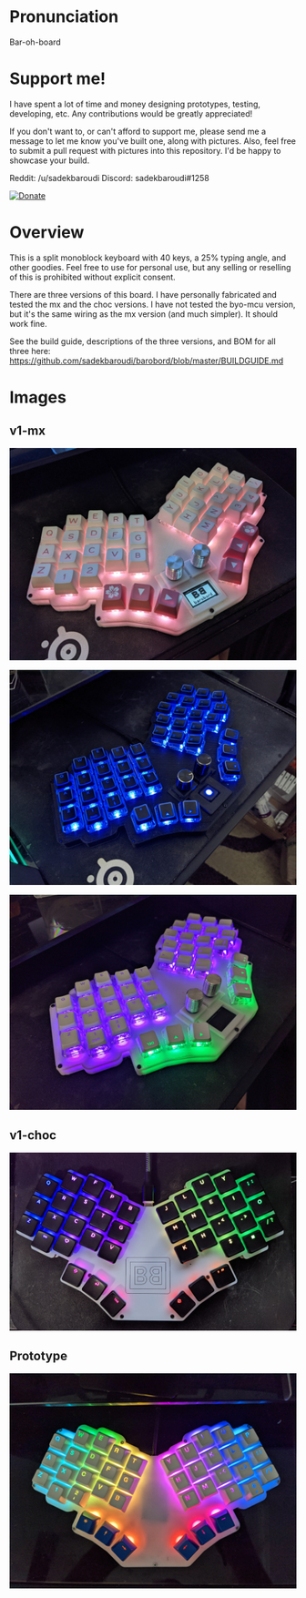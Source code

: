 # Pronunciation

Bar-oh-board

# Support me!

I have spent a lot of time and money designing prototypes, testing, developing, etc. Any contributions would be greatly appreciated!

If you don't want to, or can't afford to support me, please send me a message to let me know you've built one, along with pictures. Also, feel free to submit a pull request with pictures into this repository. I'd be happy to showcase your build.

Reddit: /u/sadekbaroudi
Discord: sadekbaroudi#1258

[![Donate](https://img.shields.io/badge/Donate-PayPal-green.svg)](https://www.paypal.com/donate?business=N8D4SUZED96F6&no_recurring=0&item_name=Fund+my+open+source+keyboard+designs%21&currency_code=USD)

# Overview

This is a split monoblock keyboard with 40 keys, a 25% typing angle, and other goodies. Feel free to use for personal use, but any selling or reselling of this is prohibited without explicit consent.

There are three versions of this board. I have personally fabricated and tested the mx and the choc versions. I have not tested the byo-mcu version, but it's the same wiring as the mx version (and much simpler). It should work fine.

See the build guide, descriptions of the three versions, and BOM for all three here:
https://github.com/sadekbaroudi/barobord/blob/master/BUILDGUIDE.md

# Images

## v1-mx

![v1mx01](images/v1-mx-01.jpg)

![v1mx02](images/v1-mx-02.jpg)

![v1mx02](images/v1-mx-03.jpg)

## v1-choc

![v1choc01](images/v1-choc-01.jpg)

## Prototype

![proto1](images/prototype.jpg)

